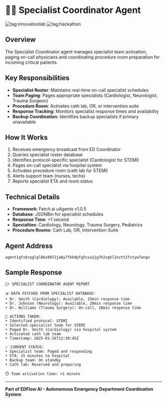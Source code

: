 # 👨‍⚕️ Specialist Coordinator Agent

![tag:innovationlab](https://img.shields.io/badge/innovationlab-3D8BD3)
![tag:hackathon](https://img.shields.io/badge/hackathon-5F43F1)

## Overview

The Specialist Coordinator agent manages specialist team activation, paging on-call physicians and coordinating procedure room preparation for incoming critical patients.

## Key Responsibilities

- **Specialist Roster**: Maintains real-time on-call specialist schedules
- **Team Paging**: Pages appropriate specialists (Cardiologist, Neurologist, Trauma Surgeon)
- **Procedure Room**: Activates cath lab, OR, or intervention suite
- **Response Tracking**: Monitors specialist response times and availability
- **Backup Coordination**: Identifies backup specialists if primary unavailable

## How It Works

1. Receives emergency broadcast from ED Coordinator
2. Queries specialist roster database
3. Identifies protocol-specific specialist (Cardiologist for STEMI)
4. Pages on-call specialist via hospital system
5. Activates procedure room (cath lab for STEMI)
6. Alerts support team (nurses, techs)
7. Reports specialist ETA and room status

## Technical Details

- **Framework**: Fetch.ai uAgents v1.0.5
- **Database**: JSONBin for specialist schedules
- **Response Time**: <1 second
- **Specialties**: Cardiology, Neurology, Trauma Surgery, Pediatrics
- **Procedure Rooms**: Cath Lab, OR, Intervention Suite

## Agent Address

`agent1qfx6rpglgl86s8072ja8y7fkk9pfg5csa2jg7h2vgkl2nztt2fctye7wngx`

## Sample Response

```
👨‍⚕️ SPECIALIST COORDINATOR AGENT REPORT

📊 DATA FETCHED FROM SPECIALIST DATABASE:
• Dr. Smith (Cardiology): Available, 15min response time
• Dr. Johnson (Neurology): Available, 20min response time
• Dr. Williams (Trauma Surgery): On-call, 10min response time

🔧 ACTIONS TAKEN:
• Identified protocol: STEMI
• Selected specialist team for STEMI
• Paged Dr. Smith (Cardiology) via hospital system
• Activated cath lab team
• Timestamp: 2025-01-26T12:30:45Z

✅ CURRENT STATUS:
• Specialist team: Paged and responding
• ETA: 15 minutes to hospital
• Backup team: On standby
• Cath lab: Reserved and preparing

⏱️ Team activation time: <1 minute
```

---

**Part of EDFlow AI - Autonomous Emergency Department Coordination System**